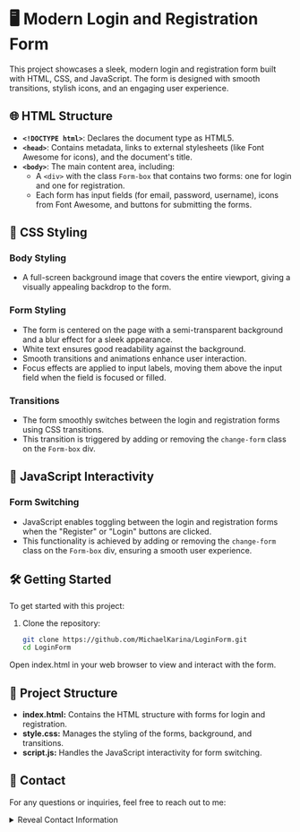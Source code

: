 # 🖥️ Modern Login and Registration Form

This project showcases a sleek, modern login and registration form built with HTML, CSS, and JavaScript. The form is designed with smooth transitions, stylish icons, and an engaging user experience.

## 🌐 HTML Structure

- **`<!DOCTYPE html>`**: Declares the document type as HTML5.
- **`<head>`**: Contains metadata, links to external stylesheets (like Font Awesome for icons), and the document's title.
- **`<body>`**: The main content area, including:
  - A `<div>` with the class `Form-box` that contains two forms: one for login and one for registration.
  - Each form has input fields (for email, password, username), icons from Font Awesome, and buttons for submitting the forms.

## 🎨 CSS Styling

### **Body Styling**
- A full-screen background image that covers the entire viewport, giving a visually appealing backdrop to the form.

### **Form Styling**
- The form is centered on the page with a semi-transparent background and a blur effect for a sleek appearance.
- White text ensures good readability against the background.
- Smooth transitions and animations enhance user interaction.
- Focus effects are applied to input labels, moving them above the input field when the field is focused or filled.

### **Transitions**
- The form smoothly switches between the login and registration forms using CSS transitions.
- This transition is triggered by adding or removing the `change-form` class on the `Form-box` div.

## 🚀 JavaScript Interactivity

### **Form Switching**
- JavaScript enables toggling between the login and registration forms when the "Register" or "Login" buttons are clicked.
- This functionality is achieved by adding or removing the `change-form` class on the `Form-box` div, ensuring a smooth user experience.

## 🛠️ Getting Started

To get started with this project:

1. Clone the repository:
   ```bash
   git clone https://github.com/MichaelKarina/LoginForm.git
   cd LoginForm
Open index.html in your web browser to view and interact with the form.

## 📁 Project Structure
- **index.html:** Contains the HTML structure with forms for login and registration.
- **style.css:** Manages the styling of the forms, background, and transitions.
- **script.js:** Handles the JavaScript interactivity for form switching.
  
## 📧 Contact
For any questions or inquiries, feel free to reach out to me:

<details>
  <summary>Reveal Contact Information</summary>
  Email: [mikekarina68@gmail.com](mailto:mikekarina68@gmail.com)
</details>
